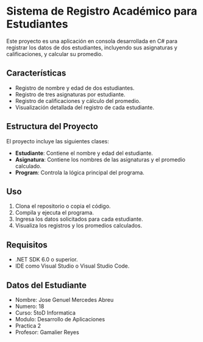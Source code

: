 # Sistema de Registro Académico para Estudiantes

Este proyecto es una aplicación en consola desarrollada en C# para registrar los datos de dos estudiantes, incluyendo sus asignaturas y calificaciones, y calcular su promedio.

## Características

- Registro de nombre y edad de dos estudiantes.
- Registro de tres asignaturas por estudiante.
- Registro de calificaciones y cálculo del promedio.
- Visualización detallada del registro de cada estudiante.

## Estructura del Proyecto

El proyecto incluye las siguientes clases:

- **Estudiante**: Contiene el nombre y edad del estudiante.
- **Asignatura**: Contiene los nombres de las asignaturas y el promedio calculado.
- **Program**: Controla la lógica principal del programa.

## Uso

1. Clona el repositorio o copia el código.
2. Compila y ejecuta el programa.
3. Ingresa los datos solicitados para cada estudiante.
4. Visualiza los registros y los promedios calculados.

## Requisitos

- .NET SDK 6.0 o superior.
- IDE como Visual Studio o Visual Studio Code.

## Datos del Estudiante

- Nombre: Jose Genuel Mercedes Abreu
- Numero: 18
- Curso: 5toD Informatica
- Modulo: Desarrollo de Aplicaciones
- Practica 2
- Profesor: Gamalier Reyes